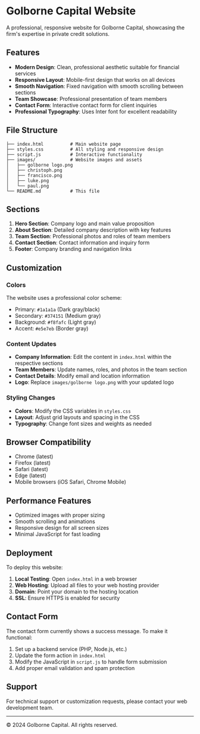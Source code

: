 # Golborne Capital Website

A professional, responsive website for Golborne Capital, showcasing the firm's expertise in private credit solutions.

## Features

- **Modern Design**: Clean, professional aesthetic suitable for financial services
- **Responsive Layout**: Mobile-first design that works on all devices
- **Smooth Navigation**: Fixed navigation with smooth scrolling between sections
- **Team Showcase**: Professional presentation of team members
- **Contact Form**: Interactive contact form for client inquiries
- **Professional Typography**: Uses Inter font for excellent readability

## File Structure

```
├── index.html          # Main website page
├── styles.css          # All styling and responsive design
├── script.js           # Interactive functionality
├── images/             # Website images and assets
│   ├── golborne logo.png
│   ├── christoph.png
│   ├── francisco.png
│   ├── luke.png
│   └── paul.png
└── README.md           # This file
```

## Sections

1. **Hero Section**: Company logo and main value proposition
2. **About Section**: Detailed company description with key features
3. **Team Section**: Professional photos and roles of team members
4. **Contact Section**: Contact information and inquiry form
5. **Footer**: Company branding and navigation links

## Customization

### Colors
The website uses a professional color scheme:
- Primary: `#1a1a1a` (Dark gray/black)
- Secondary: `#374151` (Medium gray)
- Background: `#f8fafc` (Light gray)
- Accent: `#e5e7eb` (Border gray)

### Content Updates
- **Company Information**: Edit the content in `index.html` within the respective sections
- **Team Members**: Update names, roles, and photos in the team section
- **Contact Details**: Modify email and location information
- **Logo**: Replace `images/golborne logo.png` with your updated logo

### Styling Changes
- **Colors**: Modify the CSS variables in `styles.css`
- **Layout**: Adjust grid layouts and spacing in the CSS
- **Typography**: Change font sizes and weights as needed

## Browser Compatibility

- Chrome (latest)
- Firefox (latest)
- Safari (latest)
- Edge (latest)
- Mobile browsers (iOS Safari, Chrome Mobile)

## Performance Features

- Optimized images with proper sizing
- Smooth scrolling and animations
- Responsive design for all screen sizes
- Minimal JavaScript for fast loading

## Deployment

To deploy this website:

1. **Local Testing**: Open `index.html` in a web browser
2. **Web Hosting**: Upload all files to your web hosting provider
3. **Domain**: Point your domain to the hosting location
4. **SSL**: Ensure HTTPS is enabled for security

## Contact Form

The contact form currently shows a success message. To make it functional:

1. Set up a backend service (PHP, Node.js, etc.)
2. Update the form action in `index.html`
3. Modify the JavaScript in `script.js` to handle form submission
4. Add proper email validation and spam protection

## Support

For technical support or customization requests, please contact your web development team.

---

© 2024 Golborne Capital. All rights reserved.

